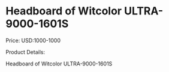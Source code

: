 # Headboard of Witcolor ULTRA-9000-1601S

Price: USD:1000-1000

Product Details:

Headboard of Witcolor ULTRA-9000-1601S